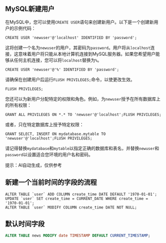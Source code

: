 ## MySQL新建用户

在MySQL中，您可以使用`CREATE USER`语句来创建新用户。以下是一个创建新用户的示例代码：

```
CREATE USER 'newuser'@'localhost' IDENTIFIED BY 'password';
```

这将创建一个名为`newuser`的用户，其密码为`password`。用户将从`localhost`连接，这意味着用户将只能从本地计算机连接到MySQL服务器。如果您希望用户能够从任何主机连接，您可以将`localhost`替换为`%`。

```
CREATE USER 'newuser'@'%' IDENTIFIED BY 'password';
```

请确保在创建用户后运行`FLUSH PRIVILEGES;`命令，以使更改生效。

```
FLUSH PRIVILEGES;
```

您还可以为新用户分配特定的权限和角色。例如，为`newuser`授予在所有数据库上的所有权限：

```
GRANT ALL PRIVILEGES ON *.* TO 'newuser'@'localhost';FLUSH PRIVILEGES;
```

或者，只在特定数据库上授予特定权限：

```
GRANT SELECT, INSERT ON mydatabase.mytable TO 'newuser'@'localhost';FLUSH PRIVILEGES;
```

请记得替换`mydatabase`和`mytable`以指定正确的数据库和表名，并替换`newuser`和`password`以设置适合您环境的用户名和密码。

提示：AI自动生成，仅供参考

## 新建一个当前时间的字段的流程

```
ALTER TABLE `user` ADD COLUMN create_time DATE DEFAULT '1970-01-01';
UPDATE `user` SET create_time = CURRENT_DATE WHERE create_time = '1970-01-01';
ALTER TABLE `user` MODIFY COLUMN create_time DATE NOT NULL;
```

## 默认时间字段

```sql
ALTER TABLE news MODIFY date TIMESTAMP DEFAULT CURRENT_TIMESTAMP;
```

